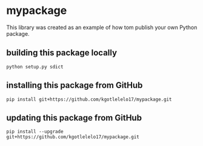 # mypackage
This library was created as an example of how tom publish your own Python package.

## building this package locally
`python setup.py sdict`

## installing this package from GitHub
`pip install git+https://github.com/kgotlelelo17/mypackage.git`

## updating this package from GitHub
`pip install --upgrade git+https://github.com/kgotlelelo17/mypackage.git`
